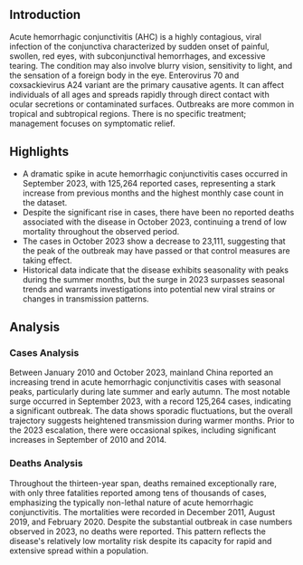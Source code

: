 
## Introduction

Acute hemorrhagic conjunctivitis (AHC) is a highly contagious, viral infection of the conjunctiva characterized by sudden onset of painful, swollen, red eyes, with subconjunctival hemorrhages, and excessive tearing. The condition may also involve blurry vision, sensitivity to light, and the sensation of a foreign body in the eye. Enterovirus 70 and coxsackievirus A24 variant are the primary causative agents. It can affect individuals of all ages and spreads rapidly through direct contact with ocular secretions or contaminated surfaces. Outbreaks are more common in tropical and subtropical regions. There is no specific treatment; management focuses on symptomatic relief.

## Highlights

- A dramatic spike in acute hemorrhagic conjunctivitis cases occurred in September 2023, with 125,264 reported cases, representing a stark increase from previous months and the highest monthly case count in the dataset. <br/>
- Despite the significant rise in cases, there have been no reported deaths associated with the disease in October 2023, continuing a trend of low mortality throughout the observed period. <br/>
- The cases in October 2023 show a decrease to 23,111, suggesting that the peak of the outbreak may have passed or that control measures are taking effect. <br/>
- Historical data indicate that the disease exhibits seasonality with peaks during the summer months, but the surge in 2023 surpasses seasonal trends and warrants investigations into potential new viral strains or changes in transmission patterns. <br/>

## Analysis

### Cases Analysis
Between January 2010 and October 2023, mainland China reported an increasing trend in acute hemorrhagic conjunctivitis cases with seasonal peaks, particularly during late summer and early autumn. The most notable surge occurred in September 2023, with a record 125,264 cases, indicating a significant outbreak. The data shows sporadic fluctuations, but the overall trajectory suggests heightened transmission during warmer months. Prior to the 2023 escalation, there were occasional spikes, including significant increases in September of 2010 and 2014.

### Deaths Analysis
Throughout the thirteen-year span, deaths remained exceptionally rare, with only three fatalities reported among tens of thousands of cases, emphasizing the typically non-lethal nature of acute hemorrhagic conjunctivitis. The mortalities were recorded in December 2011, August 2019, and February 2020. Despite the substantial outbreak in case numbers observed in 2023, no deaths were reported. This pattern reflects the disease's relatively low mortality risk despite its capacity for rapid and extensive spread within a population.
